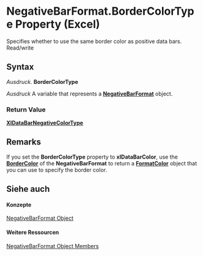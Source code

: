 
# NegativeBarFormat.BorderColorType Property (Excel)

 Specifies whether to use the same border color as positive data bars. Read/write


## Syntax

 _Ausdruck_. **BorderColorType**

 _Ausdruck_ A variable that represents a **[NegativeBarFormat](25daa644-29af-a7c1-1d11-be9c72cfff7a.md)** object.


### Return Value

 **[XlDataBarNegativeColorType](8d012c0e-c131-8b77-39f2-15fa3856b1c8.md)**


## Remarks

If you set the  **BorderColorType** property to **xlDataBarColor**, use the **[BorderColor](debe910b-db4a-8e6c-b3c0-3d6eb61fb4a2.md)** of the **NegativeBarFormat** to return a **[FormatColor](b7818b27-8790-ef52-c24e-8edbdcf979f2.md)** object that you can use to specify the border color.


## Siehe auch


#### Konzepte


[NegativeBarFormat Object](25daa644-29af-a7c1-1d11-be9c72cfff7a.md)
#### Weitere Ressourcen


[NegativeBarFormat Object Members](http://msdn.microsoft.com/library/4c26bd77-17a6-453d-75d0-ac83066fab5b%28Office.15%29.aspx)